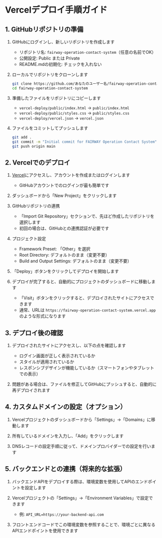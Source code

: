 # Vercelデプロイ手順ガイド

## 1. GitHubリポジトリの準備

1. GitHubにログインし、新しいリポジトリを作成します
   - リポジトリ名: `fairway-operation-contact-system`（任意の名前でOK）
   - 公開設定: Public または Private
   - README.mdの初期化: チェックを入れない

2. ローカルでリポジトリをクローンします
   ```bash
   git clone https://github.com/あなたのユーザー名/fairway-operation-contact-system.git
   cd fairway-operation-contact-system
   ```

3. 準備したファイルをリポジトリにコピーします
   - `vercel-deploy/public/index.html` → `public/index.html`
   - `vercel-deploy/public/styles.css` → `public/styles.css`
   - `vercel-deploy/vercel.json` → `vercel.json`

4. ファイルをコミットしてプッシュします
   ```bash
   git add .
   git commit -m "Initial commit for FAIRWAY Operation Contact System"
   git push origin main
   ```

## 2. Vercelでのデプロイ

1. [Vercel](https://vercel.com/)にアクセスし、アカウントを作成またはログインします
   - GitHubアカウントでのログインが最も簡単です

2. ダッシュボードから「New Project」をクリックします

3. GitHubリポジトリの連携
   - 「Import Git Repository」セクションで、先ほど作成したリポジトリを選択します
   - 初回の場合は、GitHubとの連携認証が必要です

4. プロジェクト設定
   - Framework Preset: 「Other」を選択
   - Root Directory: デフォルトのまま（変更不要）
   - Build and Output Settings: デフォルトのまま（変更不要）

5. 「Deploy」ボタンをクリックしてデプロイを開始します

6. デプロイが完了すると、自動的にプロジェクトのダッシュボードに移動します
   - 「Visit」ボタンをクリックすると、デプロイされたサイトにアクセスできます
   - 通常、URLは `https://fairway-operation-contact-system.vercel.app` のような形式になります

## 3. デプロイ後の確認

1. デプロイされたサイトにアクセスし、以下の点を確認します
   - ログイン画面が正しく表示されているか
   - スタイルが適用されているか
   - レスポンシブデザインが機能しているか（スマートフォンやタブレットでの表示）

2. 問題がある場合は、ファイルを修正してGitHubにプッシュすると、自動的に再デプロイされます

## 4. カスタムドメインの設定（オプション）

1. Vercelプロジェクトのダッシュボードから「Settings」→「Domains」に移動します

2. 所有しているドメインを入力し、「Add」をクリックします

3. DNSレコードの設定手順に従って、ドメインプロバイダーでの設定を行います

## 5. バックエンドとの連携（将来的な拡張）

1. バックエンドAPIをデプロイする際は、環境変数を使用してAPIのエンドポイントを設定します

2. Vercelプロジェクトの「Settings」→「Environment Variables」で設定できます
   - 例: `API_URL=https://your-backend-api.com`

3. フロントエンドコードでこの環境変数を参照することで、環境ごとに異なるAPIエンドポイントを使用できます
